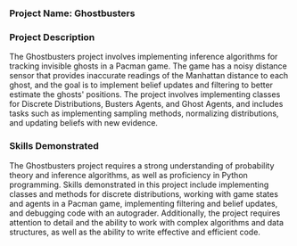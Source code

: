 ### Project Name: Ghostbusters
### Project Description
The Ghostbusters project involves implementing inference algorithms for tracking invisible ghosts in a Pacman game. The game has a noisy distance sensor that provides inaccurate readings of the Manhattan distance to each ghost, and the goal is to implement belief updates and filtering to better estimate the ghosts' positions. The project involves implementing classes for Discrete Distributions, Busters Agents, and Ghost Agents, and includes tasks such as implementing sampling methods, normalizing distributions, and updating beliefs with new evidence.

### Skills Demonstrated
The Ghostbusters project requires a strong understanding of probability theory and inference algorithms, as well as proficiency in Python programming. Skills demonstrated in this project include implementing classes and methods for discrete distributions, working with game states and agents in a Pacman game, implementing filtering and belief updates, and debugging code with an autograder. Additionally, the project requires attention to detail and the ability to work with complex algorithms and data structures, as well as the ability to write effective and efficient code.




